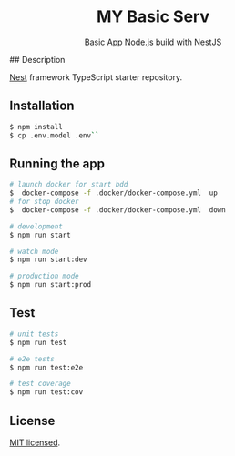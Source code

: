 <h1 style="text-align: center;"> MY Basic Serv </h1>

 <p align="center">Basic App <a href="http://nodejs.org" target="blank">Node.js</a> build with NestJS</p>
    <p align="center">
</p>
## Description

[Nest](https://github.com/nestjs/nest) framework TypeScript starter repository.

## Installation

```bash
$ npm install
$ cp .env.model .env``
```

## Running the app

```bash
# launch docker for start bdd
$  docker-compose -f .docker/docker-compose.yml  up
# for stop docker
$  docker-compose -f .docker/docker-compose.yml  down

# development
$ npm run start

# watch mode
$ npm run start:dev

# production mode
$ npm run start:prod
```

## Test

```bash
# unit tests
$ npm run test

# e2e tests
$ npm run test:e2e

# test coverage
$ npm run test:cov
```
## License

  [MIT licensed](LICENSE).
